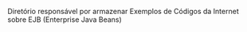 Diretório responsável por armazenar Exemplos de Códigos da Internet sobre EJB (Enterprise Java Beans)